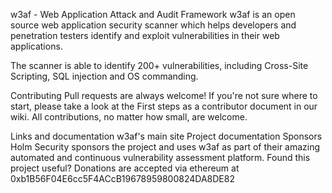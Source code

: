 w3af - Web Application Attack and Audit Framework
w3af is an open source web application security scanner which helps developers and penetration testers identify and exploit vulnerabilities in their web applications.

The scanner is able to identify 200+ vulnerabilities, including Cross-Site Scripting, SQL injection and OS commanding.

Contributing
Pull requests are always welcome! If you're not sure where to start, please take a look at the First steps as a contributor document in our wiki. All contributions, no matter how small, are welcome.

Links and documentation
w3af's main site
Project documentation
Sponsors
Holm Security sponsors the project and uses w3af as part of their amazing automated and continuous vulnerability assessment platform.
Found this project useful? Donations are accepted via ethereum at 0xb1B56F04E6cc5F4ACcB19678959800824DA8DE82
